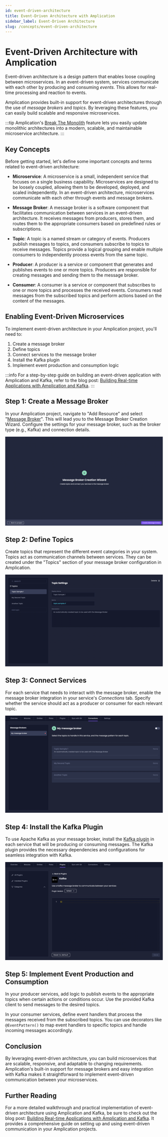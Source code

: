 ```yaml
---
id: event-driven-architecture
title: Event-Driven Architecture with Amplication
sidebar_label: Event-Driven Architecture
slug: /concepts/event-driven-architecture
---
```


# Event-Driven Architecture with Amplication

Event-driven architecture is a design pattern that enables loose coupling between microservices. In an event-driven system, services communicate with each other by producing and consuming _events_. This allows for real-time processing and reaction to events.

Amplication provides built-in support for event-driven architectures through the use of _message brokers_ and _topics_. By leveraging these features, you can easily build scalable and responsive microservices.

:::tip
Amplication's [Break The Monolith](/break-the-monolith) feature lets you easily update monolithic architectures into a modern, scalable, and maintainable microservice architecture.
:::

## Key Concepts

Before getting started, let's define some important concepts and terms related to event-driven architecture:

- **Microservice**: A microservice is a small, independent service that focuses on a single business capability. Microservices are designed to be loosely coupled, allowing them to be developed, deployed, and scaled independently. In an event-driven architecture, microservices communicate with each other through events and message brokers.

- **Message Broker**: A message broker is a software component that facilitates communication between services in an event-driven architecture. It receives messages from producers, stores them, and routes them to the appropriate consumers based on predefined rules or subscriptions.

- **Topic**: A topic is a named stream or category of events. Producers publish messages to topics, and consumers subscribe to topics to receive messages. Topics provide a logical grouping and enable multiple consumers to independently process events from the same topic.

- **Producer**: A producer is a service or component that generates and publishes events to one or more topics. Producers are responsible for creating messages and sending them to the message broker.

- **Consumer**: A consumer is a service or component that subscribes to one or more topics and processes the received events. Consumers read messages from the subscribed topics and perform actions based on the content of the messages.

## Enabling Event-Driven Microservices

To implement event-driven architecture in your Amplication project, you'll need to:

1. Create a message broker
2. Define topics
3. Connect services to the message broker
4. Install the Kafka plugin
5. Implement event production and consumption logic

:::info
For a step-by-step guide on building an event-driven application with Amplication and Kafka, refer to the blog post: [Building Real-time Applications with Amplication and Kafka](https://amplication.com/blog/building-real-time-applications-with-amplication-and-kafka).
:::

## Step 1: Create a Message Broker

In your Amplication project, navigate to "Add Resource" and select "[Message Broker](/how-to/create-message-broker)". This will lead you to the Message Broker Creation Wizard. Configure the settings for your message broker, such as the broker type (e.g., Kafka) and connection details.

![Message Broker Creation Wizard](./assets/message-broker-creation-wizard.png)

## Step 2: Define Topics

Create topics that represent the different event categories in your system. Topics act as communication channels between services. They can be created under the "Topics" section of your message broker configuration in Amplication.

![Message Broker Topics](./assets/message-broker-topics.png)

## Step 3: Connect Services

For each service that needs to interact with the message broker, enable the message broker integration in your service's _Connections_ tab. Specify whether the service should act as a producer or consumer for each relevant topic.

![Service Connections Tab](./assets/service-connections-tab.png)

## Step 4: Install the Kafka Plugin

To use Apache Kafka as your message broker, install the [Kafka plugin](/getting-started/plugins) in each service that will be producing or consuming messages. The Kafka plugin provides the necessary dependencies and configurations for seamless integration with Kafka.

![Kafka Plugin](./assets/kafka-plugin.png)

## Step 5: Implement Event Production and Consumption

In your producer services, add logic to publish events to the appropriate topics when certain actions or conditions occur. Use the provided Kafka client to send messages to the desired topics.

In your consumer services, define event handlers that process the messages received from the subscribed topics. You can use decorators like `@EventPattern()` to map event handlers to specific topics and handle incoming messages accordingly.

## Conclusion

By leveraging event-driven architecture, you can build microservices that are scalable, responsive, and adaptable to changing requirements. Amplication's built-in support for message brokers and easy integration with Kafka makes it straightforward to implement event-driven communication between your microservices.

## Further Reading

For a more detailed walkthrough and practical implementation of event-driven architecture using Amplication and Kafka, be sure to check out the blog post: [Building Real-time Applications with Amplication and Kafka](https://amplication.com/blog/building-real-time-applications-with-amplication-and-kafka). It provides a comprehensive guide on setting up and using event-driven communication in your Amplication projects.